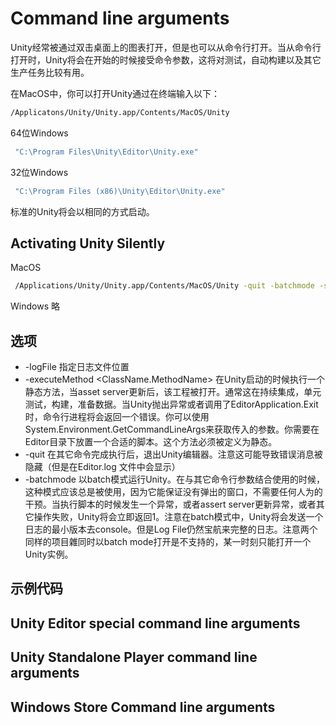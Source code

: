 # Command line arguments
Unity经常被通过双击桌面上的图表打开，但是也可以从命令行打开。当从命令行打开时，Unity将会在开始的时候接受命令参数，这将对测试，自动构建以及其它生产任务比较有用。

在MacOS中，你可以打开Unity通过在终端输入以下：
```sh
/Applicatons/Unity/Unity.app/Contents/MacOS/Unity
```
64位Windows
```sh
 "C:\Program Files\Unity\Editor\Unity.exe"
```
32位Windows
```sh
 "C:\Program Files (x86)\Unity\Editor\Unity.exe"
```

标准的Unity将会以相同的方式启动。

## Activating Unity Silently
MacOS
```sh
 /Applications/Unity/Unity.app/Contents/MacOS/Unity -quit -batchmode -serial    R3-XXXX-XXXX-XXXX-XXXX-XXXX -username 'JoeBloggs@example.com' -password 'MyPassw0rd'
```
Windows 略

## 选项
* -logFile <pathname> 指定日志文件位置
* -executeMethod <ClassName.MethodName> 在Unity启动的时候执行一个静态方法，当asset server更新后，该工程被打开。通常这在持续集成，单元测试，构建，准备数据。当Unity抛出异常或者调用了EditorApplication.Exit时，命令行进程将会返回一个错误。你可以使用System.Environment.GetCommandLineArgs来获取传入的参数。你需要在Editor目录下放置一个合适的脚本。这个方法必须被定义为静态。
* -quit 在其它命令完成执行后，退出Unity编辑器。注意这可能导致错误消息被隐藏（但是在Editor.log 文件中会显示）
* -batchmode 以batch模式运行Unity。在与其它命令行参数结合使用的时候，这种模式应该总是被使用，因为它能保证没有弹出的窗口，不需要任何人为的干预。当执行脚本的时候发生一个异常，或者assert server更新异常，或者其它操作失败，Unity将会立即返回1。注意在batch模式中，Unity将会发送一个日志的最小版本去console。但是Log File仍然宝航来完整的日志。注意两个同样的项目雜同时以batch mode打开是不支持的，某一时刻只能打开一个Unity实例。

## 示例代码

## Unity Editor special command line arguments

## Unity Standalone Player command line arguments

## Windows Store Command line arguments
